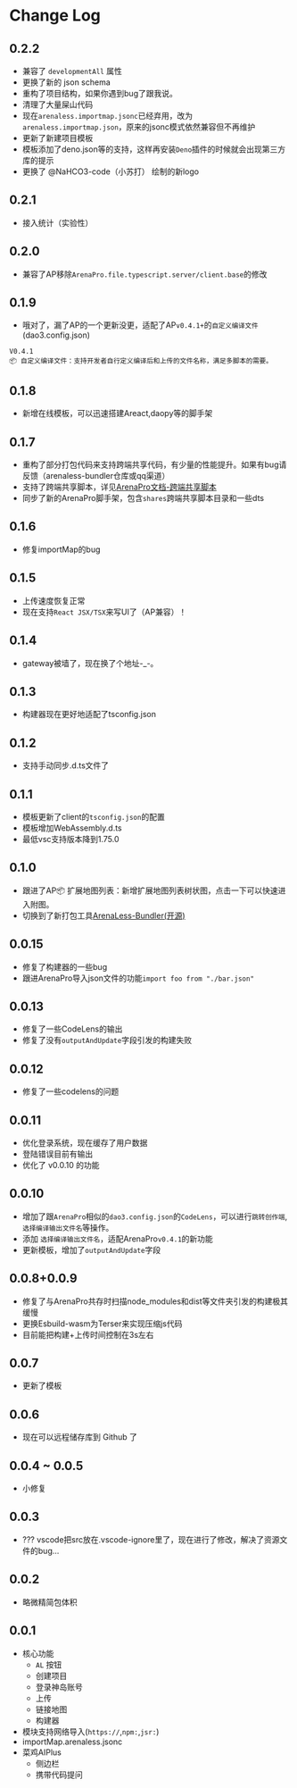 # Change Log

## 0.2.2
- 兼容了 `developmentAll` 属性
- 更换了新的 json schema
- 重构了项目结构，如果你遇到bug了跟我说。
- 清理了大量屎山代码
- 现在`arenaless.importmap.jsonc`已经弃用，改为`arenaless.importmap.json`，原来的jsonc模式依然兼容但不再维护
- 更新了新建项目模板
- 模板添加了deno.json等的支持，这样再安装`Deno`插件的时候就会出现第三方库的提示
- 更换了 @NaHCO3-code（小苏打） 绘制的新logo

## 0.2.1
- 接入统计（实验性）

## 0.2.0
- 兼容了AP移除`ArenaPro.file.typescript.server/client.base`的修改

## 0.1.9
- 哦对了，漏了AP的一个更新没更，适配了AP`v0.4.1+`的`自定义编译文件`(dao3.config.json)
```
V0.4.1
📦 自定义编译文件：支持开发者自行定义编译后和上传的文件名称，满足多脚本的需要。
```

## 0.1.8
- 新增在线模板，可以迅速搭建Areact,daopy等的脚手架

## 0.1.7
- 重构了部分打包代码来支持跨端共享代码，有少量的性能提升。如果有bug请反馈（arenaless-bundler仓库或qq渠道）
- 支持了跨端共享脚本，详见[ArenaPro文档-跨端共享脚本](https://docs.box3lab.com/arenapro/guide/shares.html)
- 同步了新的ArenaPro脚手架，包含`shares`跨端共享脚本目录和一些dts

## 0.1.6
- 修复importMap的bug

## 0.1.5
- 上传速度恢复正常
- 现在支持`React JSX/TSX`来写UI了（AP兼容）！

## 0.1.4
- gateway被墙了，现在换了个地址-_-。

## 0.1.3
- 构建器现在更好地适配了tsconfig.json

## 0.1.2
- 支持手动同步.d.ts文件了

## 0.1.1
- 模板更新了client的`tsconfig.json`的配置
- 模板增加WebAssembly.d.ts
- 最低vsc支持版本降到1.75.0

## 0.1.0
- 跟进了AP📦 扩展地图列表：新增扩展地图列表树状图，点击一下可以快速进入附图。
- 切换到了新打包工具[ArenaLess-Bundler(开源)](https://github.com/Box3TRC/ArenaLess-Bundler)

## 0.0.15
- 修复了构建器的一些bug
- 跟进ArenaPro导入json文件的功能`import foo from "./bar.json"`

## 0.0.13
- 修复了一些CodeLens的输出
- 修复了没有`outputAndUpdate`字段引发的构建失败

## 0.0.12
- 修复了一些codelens的问题

## 0.0.11
- 优化登录系统，现在缓存了用户数据
- 登陆错误目前有输出
- 优化了 v0.0.10 的功能

## 0.0.10
- 增加了跟`ArenaPro`相似的`dao3.config.json`的`CodeLens`，可以进行`跳转创作端`,`选择编译输出文件名`等操作。
- 添加 `选择编译输出文件名`，适配ArenaPro`v0.4.1`的新功能
- 更新模板，增加了`outputAndUpdate`字段

## 0.0.8+0.0.9
- 修复了与ArenaPro共存时扫描node_modules和dist等文件夹引发的构建极其缓慢
- 更换Esbuild-wasm为Terser来实现压缩js代码
- 目前能把构建+上传时间控制在3s左右

## 0.0.7
- 更新了模板

## 0.0.6
- 现在可以远程储存库到 Github 了 

## 0.0.4 ~ 0.0.5
- 小修复

## 0.0.3
- ??? vscode把src放在.vscode-ignore里了，现在进行了修改，解决了资源文件的bug...

## 0.0.2
- 略微精简包体积

## 0.0.1
- 核心功能
    - `AL` 按钮
    - 创建项目
    - 登录神岛账号
    - 上传
    - 链接地图
    - 构建器
- 模块支持网络导入(`https://`,`npm:`,`jsr:`)
- importMap.arenaless.jsonc
- 菜鸡AIPlus
    - 侧边栏
    - 携带代码提问
